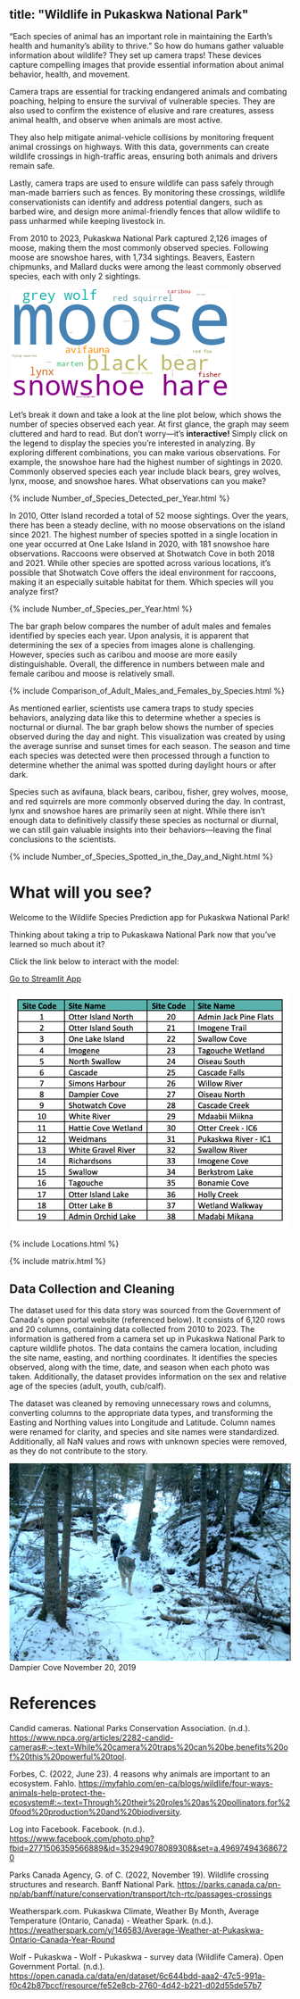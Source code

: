 title: "Wildlife in Pukaskwa National Park"
---

<head>
  <link rel="stylesheet" href="{{ site.baseurl }}/assets/css/style.css">
</head>

“Each species of animal has an important role in maintaining the Earth’s health and humanity’s ability to thrive.” So how do humans gather valuable information about wildlife? They set up camera traps! These devices capture compelling images that provide essential information about animal behavior, health, and movement.

Camera traps are essential for tracking endangered animals and combating poaching, helping to ensure the survival of vulnerable species. They are also used to confirm the existence of elusive and rare creatures, assess animal health, and observe when animals are most active.

They also help mitigate animal-vehicle collisions by monitoring frequent animal crossings on highways. With this data, governments can create wildlife crossings in high-traffic areas, ensuring both animals and drivers remain safe.

Lastly, camera traps are used to ensure wildlife can pass safely through man-made barriers such as fences. By monitoring these crossings, wildlife conservationists can identify and address potential dangers, such as barbed wire, and design more animal-friendly fences that allow wildlife to pass unharmed while keeping livestock in.

From 2010 to 2023, Pukaskwa National Park captured 2,126 images of moose, making them the most commonly observed species. Following moose are snowshoe hares, with 1,734 sightings. Beavers, Eastern chipmunks, and Mallard ducks were among the least commonly observed species, each with only 2 sightings.

![Word Cloud](assets/images/wordcloud.png)

Let’s break it down and take a look at the line plot below, which shows the number of species observed each year. At first glance, the graph may seem cluttered and hard to read. But don’t worry—it’s **interactive!** Simply click on the legend to display the species you’re interested in analyzing. By exploring different combinations, you can make various observations. For example, the snowshoe hare had the highest number of sightings in 2020. Commonly observed species each year include black bears, grey wolves, lynx, moose, and snowshoe hares. What observations can you make?

{% include Number_of_Species_Detected_per_Year.html %}

In 2010, Otter Island recorded a total of 52 moose sightings. Over the years, there has been a steady decline, with no moose observations on the island since 2021. The highest number of species spotted in a single location in one year occurred at One Lake Island in 2020, with 181 snowshoe hare observations. Raccoons were observed at Shotwatch Cove in both 2018 and 2021. While other species are spotted across various locations, it’s possible that Shotwatch Cove offers the ideal environment for raccoons, making it an especially suitable habitat for them. Which species will you analyze first?

{% include Number_of_Species_per_Year.html %}

The bar graph below compares the number of adult males and females identified by species each year. Upon analysis, it is apparent that determining the sex of a species from images alone is challenging. However, species such as caribou and moose are more easily distinguishable. Overall, the difference in numbers between male and female caribou and moose is relatively small.

{% include Comparison_of_Adult_Males_and_Females_by_Species.html %}

As mentioned earlier, scientists use camera traps to study species behaviors, analyzing data like this to determine whether a species is nocturnal or diurnal. The bar graph below shows the number of species observed during the day and night. This visualization was created by using the average sunrise and sunset times for each season. The season and time each species was detected were then processed through a function to determine whether the animal was spotted during daylight hours or after dark.

Species such as avifauna, black bears, caribou, fisher, grey wolves, moose, and red squirrels are more commonly observed during the day. In contrast, lynx and snowshoe hares are primarily seen at night. While there isn’t enough data to definitively classify these species as nocturnal or diurnal, we can still gain valuable insights into their behaviors—leaving the final conclusions to the scientists.

{% include Number_of_Species_Spotted_in_the_Day_and_Night.html %}

# What will you see?

Welcome to the Wildlife Species Prediction app for Pukaskwa National Park!

Thinking about taking a trip to Pukaskawa National Park now that you’ve learned so much about it?

Click the link below to interact with the model:

[Go to Streamlit App](https://wildlife-in-pukaskwa-national-park-kxvbjapttj6u42f372cusb.streamlit.app/)

![Locations](assets/images/Locations.png)

{% include Locations.html %}

{% include matrix.html %}

## Data Collection and Cleaning

The dataset used for this data story was sourced from the Government of Canada's open portal website (referenced below). It consists of 6,120 rows and 20 columns, containing data collected from 2010 to 2023. The information is gathered from a camera set up in Pukaskwa National Park to capture wildlife photos. The data contains the camera location, including the site name, easting, and northing coordinates. It identifies the species observed, along with the time, date, and season when each photo was taken. Additionally, the dataset provides information on the sex and relative age of the species (adult, youth, cub/calf).

The dataset was cleaned by removing unnecessary rows and columns, converting columns to the appropriate data types, and transforming the Easting and Northing values into Longitude and Latitude. Column names were renamed for clarity, and species and site names were standardized. Additionally, all NaN values and rows with unknown species were removed, as they do not contribute to the story.


![Grey Wolves](assets/images/grey_wolves.png)
Dampier Cove November 20, 2019

# References

Candid cameras. National Parks Conservation Association. (n.d.). https://www.npca.org/articles/2282-candid-cameras#:~:text=While%20camera%20traps%20can%20be,benefits%20of%20this%20powerful%20tool. 

Forbes, C. (2022, June 23). 4 reasons why animals are important to an ecosystem. Fahlo. https://myfahlo.com/en-ca/blogs/wildlife/four-ways-animals-help-protect-the-ecosystem#:~:text=Through%20their%20roles%20as%20pollinators,for%20food%20production%20and%20biodiversity.

Log into Facebook. Facebook. (n.d.). https://www.facebook.com/photo.php?fbid=2771506359566889&id=352949078089308&set=a.496974943686720 

Parks Canada Agency, G. of C. (2022, November 19). Wildlife crossing structures and research. Banff National Park. https://parks.canada.ca/pn-np/ab/banff/nature/conservation/transport/tch-rtc/passages-crossings 

Weatherspark.com. Pukaskwa Climate, Weather By Month, Average Temperature (Ontario, Canada) - Weather Spark. (n.d.). https://weatherspark.com/y/146583/Average-Weather-at-Pukaskwa-Ontario-Canada-Year-Round

Wolf - Pukaskwa - Wolf - Pukaskwa - survey data (Wildlife Camera). Open Government Portal. (n.d.). https://open.canada.ca/data/en/dataset/6c644bdd-aaa2-47c5-991a-f0c42b87bccf/resource/fe52e8cb-2760-4d42-b221-d02d55de57b7
